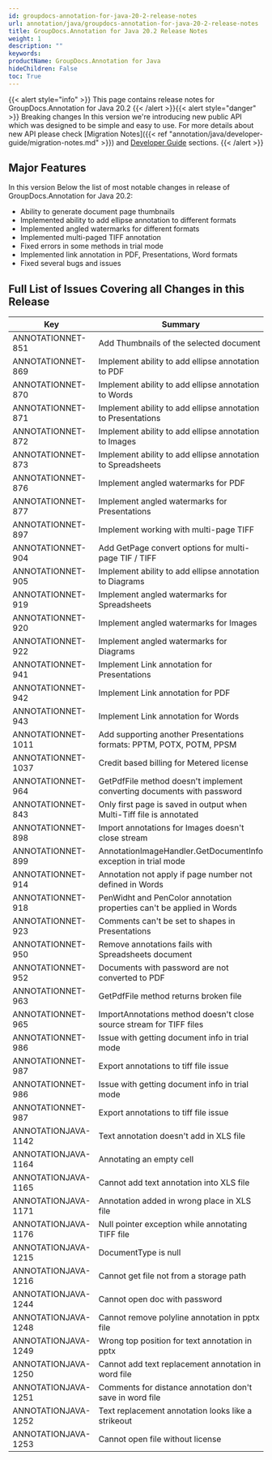 ```yaml
---
id: groupdocs-annotation-for-java-20-2-release-notes
url: annotation/java/groupdocs-annotation-for-java-20-2-release-notes
title: GroupDocs.Annotation for Java 20.2 Release Notes
weight: 1
description: ""
keywords: 
productName: GroupDocs.Annotation for Java
hideChildren: False
toc: True
---
```


{{< alert style="info" >}}
This page contains release notes for GroupDocs.Annotation for Java 20.2
{{< /alert >}}{{< alert style="danger" >}}
Breaking changes
In this version we're introducing new public API which was designed to be simple and easy to use. For more details about new API please check [Migration Notes]({{< ref "annotation/java/developer-guide/migration-notes.md" >}}) and [Developer Guide](https://docs.groupdocs.com/display/annotationjava/Developer+Guide) sections.
{{< /alert >}}

## Major Features
In this version Below the list of most notable changes in release of GroupDocs.Annotation for Java 20.2:
*   Ability to generate document page thumbnails 
*   Implemented ability to add ellipse annotation to different formats
*   Implemented angled watermarks for different formats
*   Implemented multi-paged TIFF annotation
*   Fixed errors in some methods in trial mode
*   Implemented link annotation in PDF, Presentations, Word formats
*   Fixed several bugs and issues  
      
    
## Full List of Issues Covering all Changes in this Release
| Key | Summary | Issue Type |
| --- | --- | --- |
| ANNOTATIONNET-851 | Add Thumbnails of the selected document | Feature |
| ANNOTATIONNET-869  | Implement ability to add ellipse annotation to PDF | Feature |
| ANNOTATIONNET-870  | Implement ability to add ellipse annotation to Words | Feature |
| ANNOTATIONNET-871  | Implement ability to add ellipse annotation to Presentations | Feature |
| ANNOTATIONNET-872  | Implement ability to add ellipse annotation to Images | Feature |
| ANNOTATIONNET-873  | Implement ability to add ellipse annotation to Spreadsheets | Feature |
| ANNOTATIONNET-876  | Implement angled watermarks for PDF | Feature |
| ANNOTATIONNET-877  | Implement angled watermarks for Presentations | Feature |
| ANNOTATIONNET-897 | Implement working with multi-page TIFF | Feature |
| ANNOTATIONNET-904   | Add GetPage convert options for multi-page TIF / TIFF | Feature |
| ANNOTATIONNET-905  | Implement ability to add ellipse annotation to Diagrams | Feature |
| ANNOTATIONNET-919  | Implement angled watermarks for Spreadsheets | Feature |
| ANNOTATIONNET-920  | Implement angled watermarks for Images | Feature |
| ANNOTATIONNET-922  | Implement angled watermarks for Diagrams | Feature |
| ANNOTATIONNET-941 | Implement Link annotation for Presentations | Feature |
| ANNOTATIONNET-942 | Implement Link annotation for PDF | Feature |
| ANNOTATIONNET-943 | Implement Link annotation for Words | Feature |
| ANNOTATIONNET-1011 | Add supporting another Presentations formats: PPTM, POTX, POTM, PPSM | Feature |
| ANNOTATIONNET-1037 | Credit based billing for Metered license | Feature |
| ANNOTATIONNET-964 | GetPdfFile method doesn't implement converting documents with password | Improvement |
| ANNOTATIONNET-843 | Only first page is saved in output when Multi-Tiff file is annotated | Bug |
| ANNOTATIONNET-898 | Import annotations for Images doesn't close stream | Bug |
| ANNOTATIONNET-899 | AnnotationImageHandler.GetDocumentInfo exception in trial mode | Bug |
| ANNOTATIONNET-914 | Annotation not apply if page number not defined in Words | Bug |
| ANNOTATIONNET-918 | PenWidht and PenColor annotation properties can't be applied in Words | Bug |
| ANNOTATIONNET-923 | Comments can't be set to shapes in Presentations | Bug |
| ANNOTATIONNET-950 | Remove annotations fails with Spreadsheets document | Bug |
| ANNOTATIONNET-952 | Documents with password are not converted to PDF | Bug |
| ANNOTATIONNET-963 | GetPdfFile method returns broken file | Bug |
| ANNOTATIONNET-965 | ImportAnnotations method doesn't close source stream for TIFF files | Bug |
| ANNOTATIONNET-986 | Issue with getting document info in trial mode | Bug |
| ANNOTATIONNET-987 | Export annotations to tiff file issue | Bug |
| ANNOTATIONNET-986 | Issue with getting document info in trial mode | Bug |
| ANNOTATIONNET-987 | Export annotations to tiff file issue | Bug |
| ANNOTATIONJAVA-1142  | Text annotation doesn't add in XLS file | Bug |
| ANNOTATIONJAVA-1164  | Annotating an empty cell | Bug |
| ANNOTATIONJAVA-1165  | Cannot add text annotation into XLS file | Bug |
| ANNOTATIONJAVA-1171  | Annotation added in wrong place in XLS file | Bug |
| ANNOTATIONJAVA-1176  | Null pointer exception while annotating TIFF file | Bug |
| ANNOTATIONJAVA-1215  | DocumentType is null | Bug |
| ANNOTATIONJAVA-1216  | Cannot get file not from a storage path | Bug |
| ANNOTATIONJAVA-1244 | Cannot open doc with password | Bug |
| ANNOTATIONJAVA-1248  | Cannot remove polyline annotation in pptx file | Bug |
| ANNOTATIONJAVA-1249  | Wrong top position for text annotation in pptx | Bug |
| ANNOTATIONJAVA-1250  | Cannot add text replacement annotation in word file | Bug |
| ANNOTATIONJAVA-1251  | Comments for distance annotation don't save in word file | Bug |
| ANNOTATIONJAVA-1252  | Text replacement annotation looks like a strikeout | Bug |
| ANNOTATIONJAVA-1253  | Cannot open file without license | Bug |
